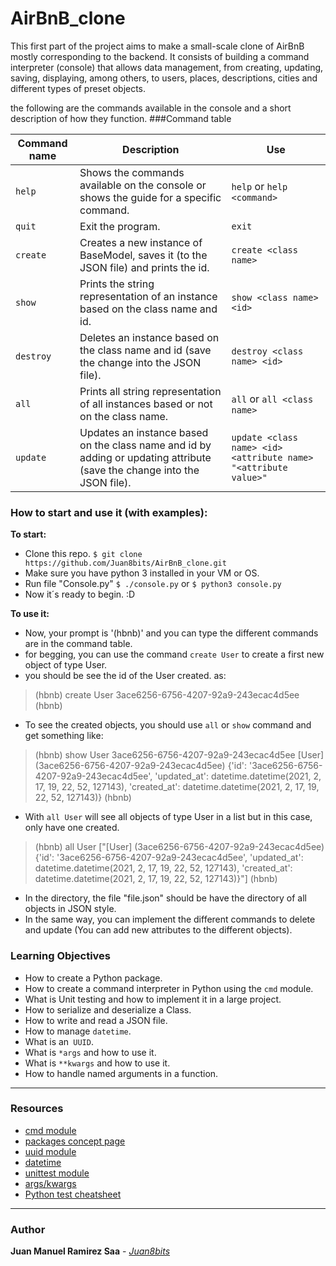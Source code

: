 # AirBnB_clone
This first part of the project aims to make a small-scale clone of AirBnB mostly corresponding to the backend.  It consists of building a command interpreter (console) that allows data management, from creating, updating, saving, displaying, among others, to users, places, descriptions, cities and different types of preset objects.

the following are the commands available in the console and a short description of how they function.
###Command table

| Command name | Description             | Use                                   |
| ------------------ | --------------------- |-----------------------------|
|`help`| Shows the commands available on the console or shows the guide for a specific command. | `help` or `help <command>`|
| `quit`        | Exit the program.                |  `exit`                                 |
| `create`    | Creates a new instance of BaseModel, saves it (to the JSON file) and prints the id.                                     | `create <class name>`       |
| `show`      | Prints the string representation of an instance based on the class name and id.  |  `show <class name> <id>` |
|`destroy`  | Deletes an instance based on the class name and id (save the change into the JSON file). |  `destroy <class name> <id>` |
| `all`          | Prints all string representation of all instances based or not on the class name.  |   `all` or `all <class name>`|
|`update`    |Updates an instance based on the class name and id by adding or updating attribute (save the change into the JSON file).  | `update <class name> <id> <attribute name> "<attribute value>"` |

### **How to start and use it (with examples):**
**To start:**
- Clone this repo. `$ git clone https://github.com/Juan8bits/AirBnB_clone.git`
- Make sure you have python 3 installed in your VM or OS.
- Run file "Console.py" `$ ./console.py` or `$ python3 console.py`
- Now it´s ready to begin.  :D

**To use it:**
- Now, your prompt is '(hbnb)' and you can type the different commands are in the command table.
- for begging, you can use the command `create User` to create a first new object of type User.
- you should be see the id of the User created. as:

> (hbnb) create User
> 3ace6256-6756-4207-92a9-243ecac4d5ee
> (hbnb)

- To see the created objects, you should use `all` or `show` command and get something like:

> (hbnb) show User 3ace6256-6756-4207-92a9-243ecac4d5ee
> [User] (3ace6256-6756-4207-92a9-243ecac4d5ee) {'id': '3ace6256-6756-4207-92a9-243ecac4d5ee', 'updated_at': datetime.datetime(2021, 2, 17, 19, 22, 52, 127143), 'created_at': datetime.datetime(2021, 2, 17, 19, 22, 52, 127143)}
> (hbnb)

- With  `all User` will see all objects of type User in a list but in this case, only have one created.

> (hbnb) all User
> ["[User] (3ace6256-6756-4207-92a9-243ecac4d5ee) {'id': '3ace6256-6756-4207-92a9-243ecac4d5ee', 'updated_at': datetime.datetime(2021, 2, 17, 19, 22, 52, 127143), 'created_at': datetime.datetime(2021, 2, 17, 19, 22, 52, 127143)}"]
> (hbnb)

- In the directory, the file "file.json" should be have the directory of all objects in JSON style.
- In the same way, you can implement the different commands to delete and update (You can add new attributes to the different objects).

### Learning Objectives
- How to create a Python package.
- How to create a command interpreter in Python using the `cmd` module.
- What is Unit testing and how to implement it in a large project.
- How to serialize and deserialize a Class.
- How to write and read a JSON file.
- How to manage `datetime`.
- What is an` UUID`.
- What is `*args` and how to use it.
- What is `**kwargs` and how to use it.
- How to handle named arguments in a function.

---
### Resources
- [cmd module](https://docs.python.org/3.4/library/cmd.html)
- [packages concept page](https://docs.python.org/3.4/tutorial/modules.html#packages)
- [uuid module](https://docs.python.org/3.4/library/uuid.html)
- [datetime](https://docs.python.org/3.4/library/datetime.html)
- [unittest module](https://docs.python.org/3.4/library/unittest.html#module-unittest)
- [args/kwargs](https://realpython.com/python-kwargs-and-args/)
- [Python test cheatsheet](https://www.pythonsheets.com/notes/python-tests.html)
---
### **Author**
**Juan Manuel Ramirez Saa** - [*Juan8bits*](https://github.com/Juan8bits)

